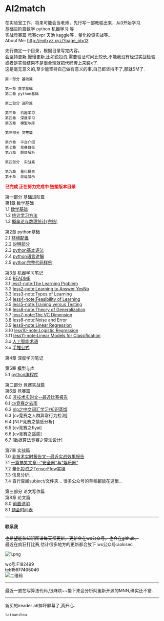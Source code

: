 # AI2match
在实验室工作，将来可能会当老师，先行写一部教程出来，从0开始学习.   
基础进阶篇数学 python 机器学习 等   
实战竞赛篇 竞赛cvpr 天池 kaggle等，量化投资实战等。  
About Me: <a href="http://evilxyz.xyz/?page_id=12">http://evilxyz.xyz/?page_id=12</a>  



先行商定一个目录，根据目录写完内容。  
会坚持更新,慢慢更新,比如说投资,需要验证时间比较长,不能我没有经过实战检验或者是实验结果不是很合理就把代码传上来装x了.  
这是毫无意义的,至少能坚持自己做有意义的事,自己都坚持不了,那就SM了.  

```
第一部分 基础篇   

第一章 数学基础  
第二章 python基础  

第二部分 进阶篇  

第三章  机器学习  
第四章  深度学习  
第五章  模型与库  

第三部分 竞赛篇  

第六章  平台介绍  
第七章  竞赛目标  
第八章  题目解析  

第四部分  实战篇  

第九章  量化投资  
第十章  装逼展示  
```
<font color ="red"><b>已完成 正在努力完成中 链接版本目录</b></font>  

第一部分 基础进阶篇  
第1章 数学基础  
1.1 [数学基础](basic/math/数学基础.md)  
1.2 [统计学习方法](basic/math/统计学习方法.md)  
1.3 [概率论与数理统计(完结)](basic/math/概率论与数理统计.md)  

第2章 python基础  
2.1 [环境配置](basic/python/环境配置.md)  
2.2 [说明部分](basic/python/python基础.md)  
2.3 [python基本语法](basic/python/python-syntax.md)  
2.4  [python语言讲解](basic/python/python语言讲解.ipynb)    
2.5  [python完整代码样例](basic/python/python完整代码样例.py)    

第3章 机器学习笔记  
3.0  [README](notes/MLNote/README.md)  
3.1  [less1-note:The Learning Problem](notes/MLNote/less1.md)  
3.2  [less2-note:Learning to Answer Yes­No](notes/MLNote/less2.md)  
3.3  [less3-note:Types of Learning](notes/MLNote/less3.md)  
3.4  [less4-note:Feasibility of Learning](notes/MLNote/less4.md)  
3.5  [less5-note:Training versus Testing](notes/MLNote/less5.md)  
3.6  [less6-note:Theory of Generalization](notes/MLNote/less6.md)  
3.7  [less7-note:The VC Dimension](notes/MLNote/less7.md)  
3.8  [less8-note:Noise and Error](notes/MLNote/less8.md)  
3.9  [less9-note:Linear Regression](notes/MLNote/less9.md)  
3.10 [less10-note:Logistic Regression](notes/MLNote/less10.md)  
3.11 [less11-note:Linear Models for Classification](notes/MLNote/less11.md)  
3.x  [人工智能术语](notes/MLNote/translate.md)  
3.x  [手推公式](notes/shoutui.pdf)  

第4章 深度学习笔记  

第5章 模型与库  
5.1  [python编程库](basic/python/python编程库.md)  

第二部分 竞赛实战篇  
第6章 竞赛篇  
6.0  [非技术实时文--最近比赛报告](match/match-recent-report.md)  
6.1  [cv竞赛之去雨](match/cv-match1.md)  
6.2  [nlp之中文词汇学习/知识蒸馏](match/chnlp/README.md)  
6.3  [cv竞赛之人群异常行为检测]  
6.4  [NLP竞赛之情感分析]  
6.5  [cv竞赛之flyai]  
6.6  [cv竞赛之遥感]  
6.7  [数据算法竞赛之算法设计]  

第7章  实战篇  
7.0 [非技术实时报告文--最近实战效果报告](subject/subject-recent-report.md)  
7.1 [一篇搞笑文章--"安全圈"与"娱乐圈"](subject/安全圈与娱乐圈.md)  
7.2 [量化投资之TensorFlow实操](subject/tf-invest/tf-investment.md)  
7.3 信息分析...   
7.4 自行查阅subject/文件夹... 很多公众号的草稿都放在这里...   

第三部分 论文写作篇  
第8章  论文篇  
8.0 [前置说明](paper/paper-introduce.md)  
8.1 [顶会时间表](paper/paper-base.md)  

-----

#### 联系我

<del>也希望能和知识图谱每天都更新，更新会在wx公众号，也会在github。</del>  
最近在疯狂打比赛,估计很多地方的更新都会放下
wx公众号:aokisec  

![1.png](qrcode.png)    

wx号:F182499  
<del>tel:15677405040</del>  
![二维码](selfqrcode.jpg)  

----

最近一直在写算法代码,很麻烦~~接下来会分析阿里新开源的MNN,确实还不错.

----
新买的ireader a6摔坏屏幕了,真开心.
```
tainanshou
```
